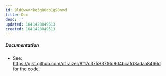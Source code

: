 ```yaml
---
id: 9ld0w4vrkq3g80db1g98nmd
title: Doc
desc: ''
updated: 1641428849513
created: 1641428849513
---
```



##### Documentation

- See: <https://gist.github.com/cfraizer/8f17c375837f6d904bcafd3adaa8466d> for the code.
